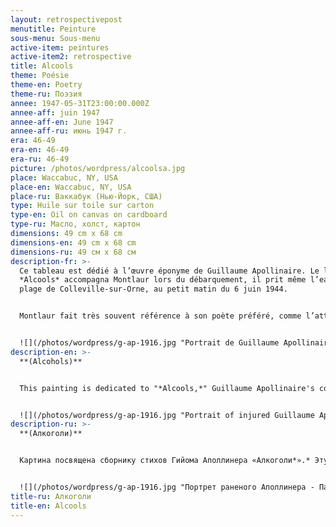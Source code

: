 ```yaml
---
layout: retrospectivepost
menutitle: Peinture
sous-menu: Sous-menu
active-item: peintures
active-item2: retrospective
title: Alcools
theme: Poésie
theme-en: Poetry
theme-ru: Поэзия
annee: 1947-05-31T23:00:00.000Z
annee-aff: juin 1947
annee-aff-en: June 1947
annee-aff-ru: июнь 1947 г.
era: 46-49
era-en: 46-49
era-ru: 46-49
picture: /photos/wordpress/alcoolsa.jpg
place: Waccabuc, NY, USA
place-en: Waccabuc, NY, USA
place-ru: Ваккабук (Нью-Йорк, США)
type: Huile sur toile sur carton
type-en: Oil on canvas on cardboard
type-ru: Масло, холст, картон
dimensions: 49 cm x 68 cm
dimensions-en: 49 cm x 68 cm
dimensions-ru: 49 см x 68 см
description-fr: >-
  Ce tableau est dédié à l’œuvre éponyme de Guillaume Apollinaire. Le livre
  *Alcools* accompagna Montlaur lors du débarquement, il prit même l’eau sur la
  plage de Colleville-sur-Orne, au petit matin du 6 juin 1944.


  Montlaur fait très souvent référence à son poète préféré, comme l’attestent les titres de ses peintures : *Ma Désirade*, *La licorne et le capricorne*, *Automne*, *On a brûlé les ruches blanches*. Apollinaire avait été poète et soldat comme Montlaur, une guerre mondiale plus tard, fut peintre et soldat. Tous les deux furent blessés à la tête et souffrirent de leur blessure.  *Alcools* fut une des premières œuvres de Guy de Montlaur exposées : en mars 1949 à la Galerie Lucienne-Léonce Rosenberg, à Paris.


  ![](/photos/wordpress/g-ap-1916.jpg "Portrait de Guillaume Apollinaire blessé - Pablo Picasso - 1916")
description-en: >-
  **(Alcohols)**


  This painting is dedicated to "*Alcools,*" Guillaume Apollinaire's collection of poems. The book was with Montlaur throughout the war and even took on water on the beach of Colleville-Montgomery (at the time Colleville-sur-Orne) on  the early morning of June 6, 1944. The painting was exhibited in March 1949 at the *Gallery Lucienne-Léonce Rosenberg*, in Paris.


  ![](/photos/wordpress/g-ap-1916.jpg "Portrait of injured Guillaume Apollinaire - Pablo Picasso - 1916")
description-ru: >-
  **(Алкоголи)**


  Картина посвящена сборнику стихов Гийома Аполлинера «Алкоголи*».* Эту книгу Монлор взял с собой на фронт и пронес через всю войну. Ранним утром 6 июня 1944 года во время высадки союзных войск она попала в воду у берега Кольвиль-Монтгомери (в то время Кольвиль-сюр-Орн), и намокла, но Монлор бережно хранил ее и передал позднее внуку Гийому. Картина, посвященная "Алкоголям" Аполлинера выставлялась в марте 1949 года в галерее Люсьен-Леонс Розенберг в Париже.


  ![](/photos/wordpress/g-ap-1916.jpg "Портрет раненого Аполлинера - Пабло Пикассо - 1916")
title-ru: Алкоголи
title-en: Alcools
---
```

